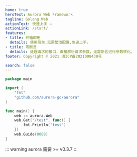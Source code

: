 ```yaml
---
home: true
heroText: Aurora Web Framework
tagline: Golang Web
actionText: 快速上手 →
actionLink: /start/
features:
- title: 开箱即用
  details: 使用简单,无需繁琐配置,急速上手。
- title: 零断言
  details: 处理请求的接口，直接解析请求参数，无需断言进行参数转化。
footer: Copyright © 2021 滇ICP备2021008438号

search: false
---
```


``` go
package main

import (
	"fmt"
	"github.com/aurora-go/aurora"
)

func main() {
	web := aurora.Web
	web.Get("/test", func() {
		fmt.Println("test")
	})
	web.Guide(8088)
}
```
::: warning
aurora 需要 >= v0.3.7
:::